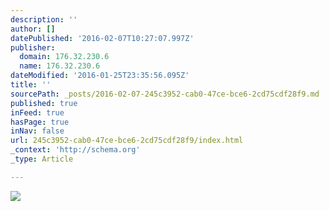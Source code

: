 ```yaml
---
description: ''
author: []
datePublished: '2016-02-07T10:27:07.997Z'
publisher:
  domain: 176.32.230.6
  name: 176.32.230.6
dateModified: '2016-01-25T23:35:56.095Z'
title: ''
sourcePath: _posts/2016-02-07-245c3952-cab0-47ce-bce6-2cd75cdf28f9.md
published: true
inFeed: true
hasPage: true
inNav: false
url: 245c3952-cab0-47ce-bce6-2cd75cdf28f9/index.html
_context: 'http://schema.org'
_type: Article

---
```

![](http://176.32.230.6/kitwilsontrust.org.uk/assets/images/entypo-f30c0-512512x512-183-512x512-42.png)